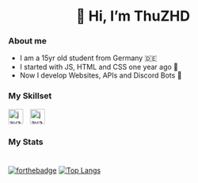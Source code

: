 <h1 align="center">👋 Hi, I’m ThuZHD</h1>

<h3>About me</h3>

- I am a 15yr old student from Germany 🇩🇪
- I started with JS, HTML and CSS one year ago 📅
- Now I develop Websites, APIs and Discord Bots 🤖

<h3>My Skillset</h3>
<div style="flex-direction=column, display=flex">
    <img alt="javascript" width="30px" style="padding-right: 10px" src="https://cdn.jsdelivr.net/gh/devicons/devicon/icons/javascript/javascript-plain.svg" /> 
    <img alt="javascript" width="30px" style="padding-right: 10px" src="https://cdn.jsdelivr.net/gh/devicons/devicon/icons/javascript/javascript-plain.svg" /> 
</div>

<h3>My Stats</h3>

#
[![forthebadge](https://github-readme-stats.vercel.app/api?username=ThuZHD&theme=radical)](https://github.com/ThuZHD)
[![Top Langs](https://github-readme-stats.vercel.app/api/top-langs/?username=ThuZHD&theme=radical)](https://github.com/ThuZHD)
<!---
ThuZHD/ThuZHD is a ✨ special ✨ repository because its `README.md` (this file) appears on your GitHub profile.
You can click the Preview link to take a look at your changes.
--->

